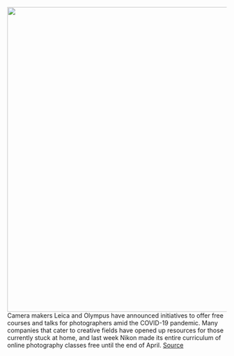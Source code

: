 <img src='https://cdn.vox-cdn.com/thumbor/fXtd2CJ4XBdtfvnH5i04MXscr2Q=/0x0:1080x720/1200x800/filters:focal(454x274:626x446)/cdn.vox-cdn.com/uploads/chorus_image/image/66638258/Webinars_Bespoke_teaser_2632x1756.0.jpg' width='700px' /><br/>
Camera makers Leica and Olympus have announced initiatives to offer free courses and talks for photographers amid the COVID-19 pandemic. Many companies that cater to creative fields have opened up resources for those currently stuck at home, and last week Nikon made its entire curriculum of online photography classes free until the end of April.
<a href='https://www.theverge.com/2020/4/10/21216983/leica-olympus-free-virtual-courses-photography-coronavirus-covid'> Source <a/>